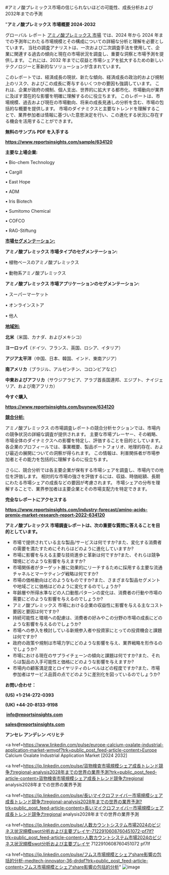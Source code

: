 #アミノ酸プレミックス市場の信じられないほどの可能性、成長分析および2032年までの予測

"<strong>アミノ酸プレミックス 市場概要 2024-2032</strong>

グローバル レポート <a href=https://www.reportsinsights.com/sample/634120>アミノ酸プレミックス 市場</a> では、2024 年から 2024 年までの予測年にわたる市場規模とその構成についての詳細な分析と理解を必要としています。 当社の調査アナリストは、一次および二次調査手法を使用して、企業に関連する過去の傾向と現在の市場状況を調査し、重要な洞察と市場予測を提供します。 これには、2032 年までに収益と市場シェアを拡大​​するための新しいテクノロジーと革新的なソリューションが含まれています。

このレポートでは、経済成長の現状、新たな傾向、経済成長の政治的および規制上のリスク、およびこの成長に寄与するいくつかの要因も強調しています。 これは、企業が政府の規制、個人支出、世界的に拡大する都市化、市場動向が業界に及ぼす潜在的な影響を明確に理解するのに役立ちます。 このレポートは、市場規模、過去および現在の市場動向、将来の成長見通しの分析を含む、市場の包括的な概要を提供します。 市場のダイナミクスと主要なトレンドを理解することで、業界参加者は情報に基づいた意思決定を行い、この進化する状況に存在する機会を活用することができます。

<strong><b>無料のサンプル PDF を入手する</b></strong>

<a href=https://www.reportsinsights.com/sample/634120><strong><u>https://www.reportsinsights.com/sample/634120</u></strong></a>

<strong>主要な上場企業:</strong>

• Bio-chem Technology

• Cargill

• East Hope

• ADM

• Iris Biotech

• Sumitomo Chemical

• COFCO

• RAG-Stiftung

<strong><u>市場セグメンテーション</u></strong><strong><u>:</u></strong>

<strong>アミノ酸プレミックス 市場タイプのセグメンテーション:</strong>

• 植物ベースのアミノ酸プレミックス

• 動物系アミノ酸プレミックス

<strong>アミノ酸プレミックス 市場アプリケーションのセグメンテーション:</strong>

• スーパーマーケット

• オンラインストア

• 他人

<strong><u>地域別</u></strong><strong><u>:</u></strong>

<strong>北米</strong>（米国、カナダ、およびメキシコ）

<strong>ヨーロッパ</strong>（ドイツ、フランス、英国、ロシア、イタリア）

<strong>アジア太平洋</strong>（中国、日本、韓国、インド、東南アジア）

<strong>南アメリカ</strong>（ブラジル、アルゼンチン、コロンビアなど）

<strong>中東およびアフリカ</strong>（サウジアラビア、アラブ首長国連邦、エジプト、ナイジェリア、および南アフリカ）

<strong>今すぐ購入</strong>

<a href=https://www.reportsinsights.com/buynow/634120><strong><u>https://www.reportsinsights.com/buynow/634120</u></strong></a>

<strong><u>競合分析:</u></strong>

アミノ酸プレミックス の市場調査レポートの競合分析セクションでは、市場内の競争状況の詳細な調査が提供されます。 主要な市場プレーヤー、その戦略、市場全体のダイナミクスへの影響を特定し、評価することを目的としています。 各企業のプロフィールでは、事業概要、製品ポートフォリオ、地理的存在、および最近の展開についての洞察が得られます。 この情報は、利害関係者が市場参加者とその能力を包括的に理解するのに役立ちます。

さらに、競合分析では各主要企業が保有する市場シェアを調査し、市場内での地位を評価します。 相対的な市場の強さを評価するには、収益、時価総額、長期にわたる市場シェアの成長などの要因が考慮されます。 市場シェアの分布を理解することで、業界参加者は主要企業とその市場支配力を特定できます。

<strong>完全なレポートにアクセスする</strong>

<a href=https://www.reportsinsights.com/industry-forecast/amino-acids-premix-market-research-report-2022-634120><strong><u><b>https://www.reportsinsights.com/industry-forecast/amino-acids-premix-market-research-report-2022-634120</b></u></strong></a>

<strong><b>アミノ酸プレミックス 市場調査レポートは、次の重要な質問に答えることを目的としています。</b></strong>
<ul>
  <li>市場で提供されている主な製品/サービスは何ですか?また、変化する消費者の需要を満たすためにそれらはどのように進化していますか?</li>
  <li>市場に影響を与える主要な技術進歩と革新は何ですか?また、それらは競争環境にどのような影響を与えますか?</li>
  <li>市場関係者がターゲット層に効果的にリーチするために採用する主要な流通チャネルとマーケティング戦略は何ですか?</li>
  <li>市場の価格動向はどのようなものですか?また、さまざまな製品セグメントや地域ごとに価格はどのように変化するのでしょうか?</li>
  <li>年齢層や所得水準などの人口動態パターンの変化は、消費者の行動や市場の需要にどのような影響を与えるのでしょうか?</li>
  <li>アミノ酸プレミックス 市場における企業の収益性に影響を与える主なコスト要因と要因は何ですか?</li>
  <li>持続可能性と環境への配慮は、消費者の好みやこの分野の市場の成長にどのような影響を与えるのでしょうか?</li>
  <li>市場への参入を検討している新規参入者や投資家にとっての投資機会と課題は何ですか?</li>
  <li>政府の政策や規制は市場力学にどのような影響を与え、業界戦略を形作るのでしょうか?</li>
  <li>市場における現在のサプライチェーンの傾向と課題は何ですか?また、それらは製品の入手可能性と価格にどのような影響を与えますか?</li>
  <li>市場内の顧客満足度とロイヤリティのレベルはどの程度ですか?また、市場参加者はサービス品質の点でどのように差別化を図っているのでしょうか?</li>
</ul>
<strong>お問い合わせ：</strong>

<strong>(US) +1-214-272-0393</strong>

<strong>(UK) +44-20-8133-9198</strong>

<strong> </strong><a href=info@reportsinsights.com><strong><u>info@reportsinsights.com</u></strong></a>

<a href=sales@reportsinsights.com><strong><u>sales@reportsinsights.com</u></strong></a>

<strong>アンセレ アンデレン ベリヒテ</strong>

<a href=https://www.linkedin.com/pulse/europe-calcium-oxalate-industrial-application-market-wmypf?trk=public_post_feed-article-content>Europe Calcium Oxalate Industrial Application Market [2024 2032]</a>

<a href=https://jp.linkedin.com/pulse/貨物検査市場規模シェア成長トレンド競争力regional-analysis2028年までの世界の業界予測?trk=public_post_feed-article-content>貨物検査市場規模シェア成長トレンド競争力regional analysis2028年までの世界の業界予測</a>

<a href=https://jp.linkedin.com/pulse/長いマイクロファイバー市場規模シェア成長トレンド競争力regional-analysis2028年までの世界の業界予測?trk=public_post_feed-article-content>長いマイクロファイバー市場規模シェア成長トレンド競争力regional analysis2028年までの世界の業界予測</a>

<a href=https://jp.linkedin.com/pulse/人数カウントシステム市場2024のビジネス状況規模swot分析および主要プレイヤ-7122910608760451072-pf7lf?trk=public_post_feed-article-content>人数カウントシステム市場2024のビジネス状況規模swot分析および主要プレイヤ 7122910608760451072 pf7lf</a>

<a href=https://jp.linkedin.com/pulse/フムス市場規模とシェアshare影響の包括的分析-medtech-innovator-36-drdqf?trk=public_post_feed-article-content>フムス市場規模とシェアshare影響の包括的分析</a>"
![image](https://github.com/aanak123/RIMarketer1/assets/158471119/22cd53ad-40a7-4938-829e-0111cd813ad3)
